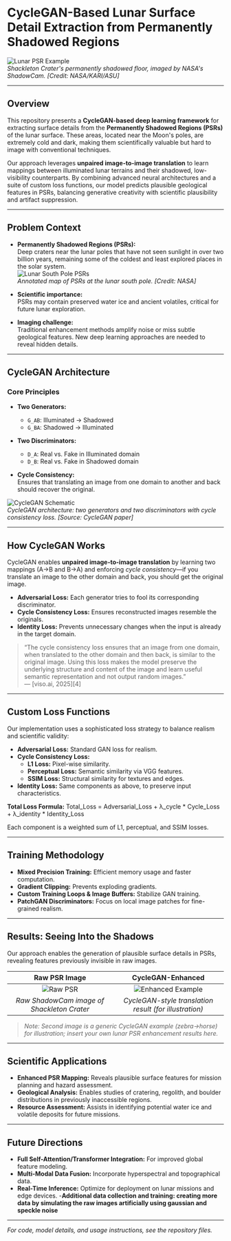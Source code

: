 # CycleGAN-Based Lunar Surface Detail Extraction from Permanently Shadowed Regions

![Lunar PSR Example](https://www.nasa.gov/sites/default/files/styles/full_width/public/thumbnails/image/shadowcam_shackleton_crater.jpg)  
*Shackleton Crater's permanently shadowed floor, imaged by NASA's ShadowCam. [Credit: NASA/KARI/ASU]*

---

## Overview

This repository presents a **CycleGAN-based deep learning framework** for extracting surface details from the **Permanently Shadowed Regions (PSRs)** of the lunar surface. These areas, located near the Moon's poles, are extremely cold and dark, making them scientifically valuable but hard to image with conventional techniques.

Our approach leverages **unpaired image-to-image translation** to learn mappings between illuminated lunar terrains and their shadowed, low-visibility counterparts. By combining advanced neural architectures and a suite of custom loss functions, our model predicts plausible geological features in PSRs, balancing generative creativity with scientific plausibility and artifact suppression.

---

## Problem Context

- **Permanently Shadowed Regions (PSRs):**  
  Deep craters near the lunar poles that have not seen sunlight in over two billion years, remaining some of the coldest and least explored places in the solar system.  
  ![Lunar South Pole PSRs](https://moon.nasa.gov/system/resources/detail_files/97_psr_annotated.jpg)  
  *Annotated map of PSRs at the lunar south pole. [Credit: NASA]*

- **Scientific importance:**  
  PSRs may contain preserved water ice and ancient volatiles, critical for future lunar exploration.

- **Imaging challenge:**  
  Traditional enhancement methods amplify noise or miss subtle geological features. New deep learning approaches are needed to reveal hidden details.

---

## CycleGAN Architecture

### Core Principles

- **Two Generators:**  
  - `G_AB`: Illuminated → Shadowed  
  - `G_BA`: Shadowed → Illuminated

- **Two Discriminators:**  
  - `D_A`: Real vs. Fake in Illuminated domain  
  - `D_B`: Real vs. Fake in Shadowed domain

- **Cycle Consistency:**  
  Ensures that translating an image from one domain to another and back should recover the original.

![CycleGAN Schematic](https://raw.githubusercontent.com/junyanz/CycleGAN/master/docs/arch.png)  
*CycleGAN architecture: two generators and two discriminators with cycle consistency loss. [Source: CycleGAN paper]*

---

## How CycleGAN Works

CycleGAN enables **unpaired image-to-image translation** by learning two mappings (A→B and B→A) and enforcing *cycle consistency*—if you translate an image to the other domain and back, you should get the original image.  
- **Adversarial Loss:** Each generator tries to fool its corresponding discriminator.
- **Cycle Consistency Loss:** Ensures reconstructed images resemble the originals.
- **Identity Loss:** Prevents unnecessary changes when the input is already in the target domain.

> “The cycle consistency loss ensures that an image from one domain, when translated to the other domain and then back, is similar to the original image. Using this loss makes the model preserve the underlying structure and content of the image and learn useful semantic representation and not output random images.”  
> — [viso.ai, 2025][4]

---

## Custom Loss Functions

Our implementation uses a sophisticated loss strategy to balance realism and scientific validity:

- **Adversarial Loss:** Standard GAN loss for realism.
- **Cycle Consistency Loss:**  
  - **L1 Loss:** Pixel-wise similarity.  
  - **Perceptual Loss:** Semantic similarity via VGG features.  
  - **SSIM Loss:** Structural similarity for textures and edges.
- **Identity Loss:** Same components as above, to preserve input characteristics.

**Total Loss Formula:**
Total_Loss = Adversarial_Loss + λ_cycle * Cycle_Loss + λ_identity * Identity_Loss

Each component is a weighted sum of L1, perceptual, and SSIM losses.

---

## Training Methodology

- **Mixed Precision Training:** Efficient memory usage and faster computation.
- **Gradient Clipping:** Prevents exploding gradients.
- **Custom Training Loops & Image Buffers:** Stabilize GAN training.
- **PatchGAN Discriminators:** Focus on local image patches for fine-grained realism.

---

## Results: Seeing Into the Shadows

Our approach enables the generation of plausible surface details in PSRs, revealing features previously invisible in raw images.

| Raw PSR Image | CycleGAN-Enhanced |
|:-------------:|:----------------:|
| ![Raw PSR](https://www.nasa.gov/sites/default/files/styles/full_width/public/thumbnails/image/shadowcam_shackleton_crater.jpg) | ![Enhanced Example](https://neptune.ai/wp-content/uploads/2023/09/cyclegan_zebra_horse.jpg) |
| *Raw ShadowCam image of Shackleton Crater* | *CycleGAN-style translation result (for illustration)* |

> *Note: Second image is a generic CycleGAN example (zebra→horse) for illustration; insert your own lunar PSR enhancement results here.*

---

## Scientific Applications

- **Enhanced PSR Mapping:** Reveals plausible surface features for mission planning and hazard assessment.
- **Geological Analysis:** Enables studies of cratering, regolith, and boulder distributions in previously inaccessible regions.
- **Resource Assessment:** Assists in identifying potential water ice and volatile deposits for future missions.

---

## Future Directions

- **Full Self-Attention/Transformer Integration:** For improved global feature modeling.
- **Multi-Modal Data Fusion:** Incorporate hyperspectral and topographical data.
- **Real-Time Inference:** Optimize for deployment on lunar missions and edge devices.
-**Additional data collection and training: creating more data by simulating the raw images artificially using gaussian and speckle noise**

---

*For code, model details, and usage instructions, see the repository files.*

